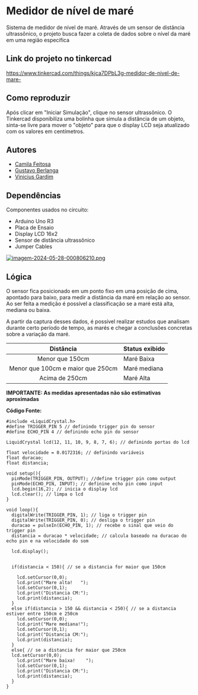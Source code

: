 
# Medidor de nível de maré

Sistema de medidor de nível de maré. Através de um sensor de distância ultrassônico, o projeto busca fazer a coleta de dados sobre o nível da maré em uma região específica

## Link do projeto no tinkercad

https://www.tinkercad.com/things/kjca7DPbL3g-medidor-de-nivel-de-mare-

## Como reproduzir

Após clicar em "Iniciar Simulação", clique no sensor ultrassônico. O Tinkercad disponibiliza uma bolinha que simula a distância de um objeto, sinta-se livre para mover o "objeto" para que o display LCD seja atualizado com os valores em centímetros.

## Autores
- [Camila Feitosa](https://github.com/camfeitosa)
- [Gustavo Berlanga](https://www.github.com/berla1)
- [Vinicius Gardim](https://www.github.com/gardim1)

## Dependências

Componentes usados no circuito: 

- Arduino Uno R3
- Placa de Ensaio
- Display LCD 16x2
- Sensor de distância ultrassônico
- Jumper Cables

 [![imagem-2024-05-28-000806210.png](https://i.postimg.cc/brjwpBrz/imagem-2024-05-28-000806210.png)](https://postimg.cc/LYNpVvj7)

## Lógica

O sensor fica posicionado em um ponto fixo em uma posição de cima, apontado para baixo, para medir a distância da maré em relação ao sensor. Ao ser feita a medição é possível a classificação se a maré está alta, mediana ou baixa.

A partir da captura desses dados, é possível realizar estudos que analisam durante certo período de tempo, as marés e chegar a conclusões concretas sobre a variação da maré.


| Distância | Status exibido |
|:----:| ----------------- | 
|Menor que 150cm| Maré Baixa |
|Menor que 100cm e maior que 250cm| Maré mediana | 
|Acima de 250cm| Maré Alta | 

**IMPORTANTE: As medidas apresentadas não são estimativas aproximadas**

**Código Fonte:**
```
#include <LiquidCrystal.h>
#define TRIGGER_PIN 5 // definindo trigger pin do sensor
#define ECHO_PIN 4 // definindo echo pin do sensor

LiquidCrystal lcd(12, 11, 10, 9, 8, 7, 6); // definindo portas do lcd

float velocidade = 0.0172316; // definindo variáveis
float duracao;
float distancia;

void setup(){
  pinMode(TRIGGER_PIN, OUTPUT); //define trigger pin como output
  pinMode(ECHO_PIN, INPUT); // definine echo pin como input
  lcd.begin(16,2); // inicia o display lcd
  lcd.clear(); // limpa o lcd
}

void loop(){
  digitalWrite(TRIGGER_PIN, 1); // liga o trigger pin
  digitalWrite(TRIGGER_PIN, 0); // desliga o trigger pin
  duracao = pulseIn(ECHO_PIN, 1); // recebe o sinal que veio do trigger pin
  distancia = duracao * velocidade; // calcula baseado na duracao do echo pin e na velocidade do som

  lcd.display();

  
  if(distancia < 150){ // se a distancia for maior que 150cm
 
    lcd.setCursor(0,0);
    lcd.print("Mare alta!   ");
    lcd.setCursor(0,1);
    lcd.print("Distancia CM:");
    lcd.print(distancia);   
  } 
  else if(distancia > 150 && distancia < 250){ // se a distancia estiver entre 150cm e 250cm
    lcd.setCursor(0,0); 
    lcd.print("Mare mediana!");
    lcd.setCursor(0,1);
    lcd.print("Distancia CM:");
    lcd.print(distancia);
  }
  else{ // se a distancia for maior que 250cm
  lcd.setCursor(0,0);
    lcd.print("Mare baixa!    ");
    lcd.setCursor(0,1);
    lcd.print("Distancia CM:");
    lcd.print(distancia);
  }
}
```
